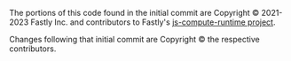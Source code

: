 The portions of this code found in the initial commit are Copyright © 2021-2023 Fastly Inc. and contributors to Fastly's [js-compute-runtime project](https://github.com/fastly/js-compute-runtime/).

Changes following that initial commit are Copyright © the respective contributors.
